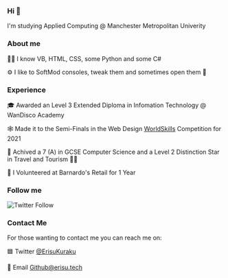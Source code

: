 ### Hi 👋

I'm studying Applied Computing @ Manchester Metropolitan Univerity

### About me

👨‍💻 I know VB, HTML, CSS, some Python and some C#

⚙ I like to SoftMod consoles, tweak them and sometimes open them 👀

### Experience

🎓 Awarded an Level 3 Extended Diploma in Infomation Technology @ WanDisco Academy

🕸 Made it to the Semi-Finals in the Web Design [WorldSkills](https://www.worldskillsuk.org/competitions/web-design/) Competition for 2021

🏫 Achived a 7 (A) in GCSE Computer Science and a Level 2 Distinction Star in Travel and Tourism 👨‍✈️

🏪 I Volunteered at Barnardo's Retail for 1 Year

### Follow me

<img alt="Twitter Follow" src="https://img.shields.io/twitter/follow/ErisuKuraku?style=social">

### Contact Me

For those wanting to contact me you can reach me on:

🟦 Twitter [@ErisuKuraku](https://www.twitter.com/ErisuKuraku)

📧 Email [Github@erisu.tech](mailto:github@erisu.tech)
